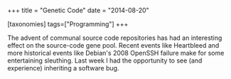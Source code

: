 +++
title = "Genetic Code"
date = "2014-08-20"

[taxonomies]
tags=["Programming"]
+++

The advent of communal source code repositories has had an interesting effect on the source-code gene pool. Recent events like Heartbleed and more historical events like Debian's 2008 OpenSSH failure make for some entertaining sleuthing. Last week I had the opportunity to see (and experience) inheriting a software bug.
